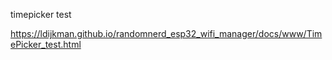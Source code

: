 timepicker test


https://ldijkman.github.io/randomnerd_esp32_wifi_manager/docs/www/TimePicker_test.html
